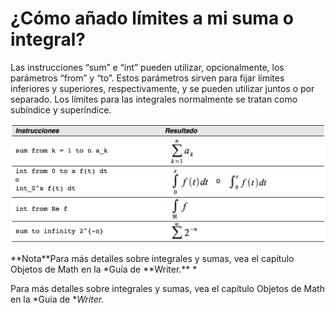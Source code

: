 
# ¿Cómo añado límites a mi suma o integral?

Las instrucciones “sum” e “int” pueden utilizar, opcionalmente, los parámetros “from” y “to”. Estos parámetros sirven para fijar límites inferiores y superiores, respectivamente, y se pueden utilizar juntos o por separado. Los límites para las integrales normalmente se tratan como subíndice y superíndice.

![](https://raw.githubusercontent.com/catedu/libreOffice-la-suite-ofimatica-libre/master/img/Captura_de_pantalla_2016-11-30_a_las_11.12.12.png)

<td width="700" bgcolor="#94bd5e">**Nota**</td><td width="4415">Para más detalles sobre integrales y sumas, vea el capítulo Objetos de Math en la *Guía de **Writer.** *</td>

Para más detalles sobre integrales y sumas, vea el capítulo Objetos de Math en la *Guía de **Writer.*

